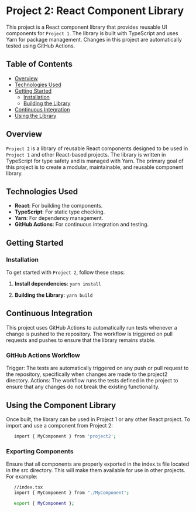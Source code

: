 # Project 2: React Component Library

This project is a React component library that provides reusable UI components for `Project 1`. The library is built with TypeScript and uses Yarn for package management. Changes in this project are automatically tested using GitHub Actions.

## Table of Contents

- [Overview](#overview)
- [Technologies Used](#technologies-used)
- [Getting Started](#getting-started)
  - [Installation](#installation)
  - [Building the Library](#building-the-library)
- [Continuous Integration](#continuous-integration)
- [Using the Library](#using-the-library)


## Overview

`Project 2` is a library of reusable React components designed to be used in `Project 1` and other React-based projects. The library is written in TypeScript for type safety and is managed with Yarn. The primary goal of this project is to create a modular, maintainable, and reusable component library.

## Technologies Used

- **React**: For building the components.
- **TypeScript**: For static type checking.
- **Yarn**: For dependency management.
- **GitHub Actions**: For continuous integration and testing.

## Getting Started

### Installation

To get started with `Project 2`, follow these steps:

1. **Install dependencies**:
   `yarn install`

2. **Building the Library**:
   `yarn build`

## Continuous Integration
This project uses GitHub Actions to automatically run tests whenever a change is pushed to the repository. The workflow is triggered on pull requests and pushes to ensure that the library remains stable.

### GitHub Actions Workflow
Trigger: The tests are automatically triggered on any push or pull request to the repository, specifically when changes are made to the project2 directory.
Actions: The workflow runs the tests defined in the project to ensure that any changes do not break the existing functionality.

## Using the Component Library
Once built, the library can be used in Project 1 or any other React project. To import and use a component from Project 2:

```bash 
   import { MyComponent } from 'project2';
```

### Exporting Components
Ensure that all components are properly exported in the index.ts file located in the src directory. This will make them available for use in other projects. For example:

```bash 
   //index.tsx
   import { MyComponent } from "./MyComponent";

   export { MyComponent };
```